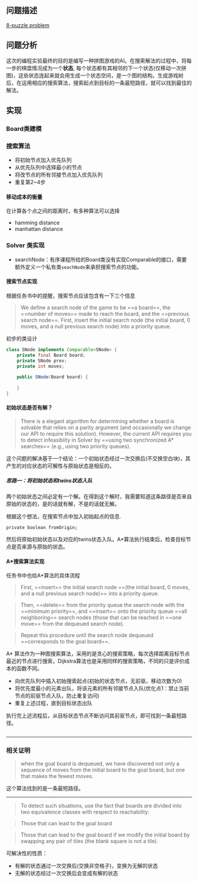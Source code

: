## 问题描述

[8-puzzle problem](https://en.wikipedia.org/wiki/Fifteen_puzzle)

## 问题分析

这次的编程实验最终的目的是编写一种拼图游戏的AI。在搜索解法的过程中，将每一步的棋盘情况成为一个**状态**, 每个状态都有其相邻的下一个状态(仅移动一次拼图)，这些状态连起来就会用生成一个状态空间，是一个图的结构。生成游戏树后，在运用相应的搜索算法，搜索起点到目标的一条最短路径，就可以找到最佳的解法。

## 实现

### Board类建模



### 搜索算法

- 将初始节点加入优先队列
- 从优先队列中选择最小的节点
- 将改节点的所有邻接节点加入优先队列
- 重复第2~4步

#### 移动成本的衡量

在计算各个点之间的距离时，有多种算法可以选择

- hamming distance
- manhattan distance


### Solver 类实现

- searchNode：有序课程所给的Board类没有实现Comparable的接口，需要额外定义一个私有类`seachNode`来承担搜索节点的功能。

#### 搜索节点实现

根据任务书中的提醒，搜索节点应该包含有一下三个信息

> We define a search node of the game to be ==a board==, the ==number of moves== made to reach the board, and the ==previous search node==. First, insert the initial search node (the initial board, 0 moves, and a null previous search node) into a priority queue. 

初步的类设计

```java
class SNode implements Comparable<SNode> {
    private final Board board;
    private SNode prev;
    private int moves;
    
    public SNode(Board board) {
        
    }
}
```

#### 初始状态是否有解？

> There is a elegant algorithm for determining whether a board is solvable that relies on a parity argument (and occasionally we change our API to require this solution). However, the current API requires you to detect infeasiblity in Solver by ==using two synchronized A* searches== (e.g., using two priority queues).

这个问题的解决基于一个结论：一个初始状态经过一次交换后(不交换空白块)，其产生的对应状态的可解性与原始状态是相反的。

##### 思路一：将初始状态和twins状态入队

两个初始状态之间必定有一个解。在得到这个解时，我需要知道这条路径是否来自原始的状态的，是的话就有解，不是的话就无解。

根据这个想法，在搜索节点中加入初始起点的信息.

```
private boolean fromOrigin;
```
然后将原始初始状态以及对应的twins状态入队。A*算法执行结束后，检查目标节点是否来源与原始的状态。

#### A*搜索算法实现

任务书中也给A*算法的具体流程

> First, ==insert== the initial search node ==(the initial board, 0 moves, and a null previous search node)== into a priority queue. 

> Then, ==delete== from the priority queue the search node with the ==minimum priority==, and ==insert== onto the priority queue ==all neighboring== search nodes (those that can be reached in ==one move== from the dequeued search node). 

> Repeat this procedure until the search node dequeued ==corresponds to the goal board==.

A* 算法作为一种图搜索算法，采用的是贪心的搜索策略，每次选择距离目标节点最近的节点进行搜索，Dijkstra算法也是采用同样的搜索策略，不同的只是评价成本的函数不同。

- 向优先队列中插入初始搜索起点(初始的状态节点，无前驱，移动次数为0)
- 将优先度最小的元素出队，将该元素的所有邻接节点入队(优化点1：禁止当前节点的前驱节点入队，防止重复访问)
- 重复上述过程，直到目标状态出队


执行完上述流程后，从目标状态节点不断访问其前驱节点，即可找到一条最短路径。

```java

```
---
### 相关证明

> when the goal board is dequeued, we have discovered not only a sequence of moves from the initial board to the goal board, but one that makes the fewest moves.

这个算法找到的是一条最短路径。


---


> To detect such situations, use the fact that boards are divided into two equivalence classes with respect to reachability:

> Those that can lead to the goal board

> Those that can lead to the goal board if we modify the initial board by swapping any pair of tiles (the blank square is not a tile).

可解决性的性质：

- 有解的状态通过一次交换后(交换非空格子)，变换为无解的状态
- 无解的状态经过一次交换后会变成有解的状态

